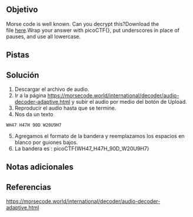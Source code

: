 ## Objetivo
Morse code is well known. Can you decrypt this?Download the file [here](https://artifacts.picoctf.net/c/79/morse_chal.wav).Wrap your answer with picoCTF{}, put underscores in place of pauses, and use all lowercase.

## Pistas
## Solución
1. Descargar el archivo de audio.
2. Ir a la página https://morsecode.world/international/decoder/audio-decoder-adaptive.html y subir el audio por medio del botón de Upload.
3. Reproducir el audio hasta que se termine.
4. Nos da un texto
```
WH47 H47H 90D W20U9H7
```
5. Agregamos el formato de la bandera y reemplazamos los espacios en blanco por guiones bajos.
6. La bandera es :
picoCTF{WH47_H47H_90D_W20U9H7}
## Notas adicionales
## Referencias
https://morsecode.world/international/decoder/audio-decoder-adaptive.html